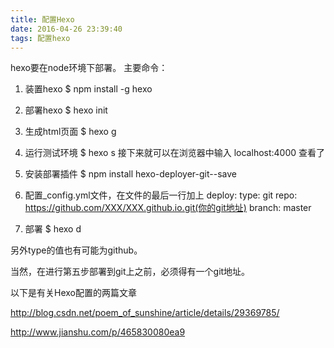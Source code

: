 ```yaml
---
title: 配置Hexo
date: 2016-04-26 23:39:40
tags: 配置hexo
---
```


hexo要在node环境下部署。
主要命令：
1. 装置hexo
		$ npm install -g hexo
2. 部署hexo
		$ hexo init
3. 生成html页面
		$ hexo g
4. 运行测试环境
		$ hexo s
接下来就可以在浏览器中输入 localhost:4000 查看了
6. 安装部署插件
		$ npm install hexo-deployer-git--save
7. 配置_config.yml文件，在文件的最后一行加上
		deploy:
		  type: git
 		 repo: https://github.com/XXX/XXX.github.io.git(你的git地址)
 		 branch: master

8. 部署
		$ hexo d

另外type的值也有可能为github。

当然，在进行第五步部署到git上之前，必须得有一个git地址。

以下是有关Hexo配置的两篇文章

http://blog.csdn.net/poem_of_sunshine/article/details/29369785/

http://www.jianshu.com/p/465830080ea9